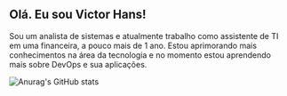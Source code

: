 ## Olá. Eu sou Victor Hans!

Sou um analista de sistemas e atualmente trabalho como assistente de TI em uma financeira, a pouco mais de 1 ano.
Estou aprimorando mais conhecimentos na área da tecnologia e no momento estou aprendendo mais sobre DevOps e sua aplicações.


![Anurag's GitHub stats](https://github-readme-stats.vercel.app/api?username=VictorHans&show_icons=true&theme=dark)
